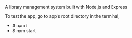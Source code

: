 A library management system built with Node.js and Express

To test the app, go to app's root directory in the terminal, 
  - $ npm i
  - $ npm start
